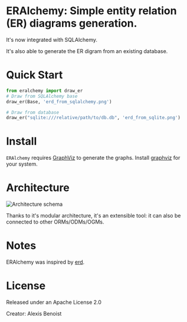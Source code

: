 # ERAlchemy: Simple entity relation (ER) diagrams generation.

It's now integrated with SQLAlchemy.

It's also able to generate the ER digram from an existing database.


# Quick Start 

```python
from eralchemy import draw_er
# Draw from SQLAlchemy base
draw_er(Base, 'erd_from_sqlalchemy.png')

# Draw from database
draw_er("sqlite:///relative/path/to/db.db", 'erd_from_sqlite.png')
``` 
    


# Install
`ERAlchemy` requires [GraphViz](http://www.graphviz.org/Download.php) to generate the graphs.
Install [graphviz](http://www.graphviz.org/Download.php) for your system.

# Architecture
![Architecture schema](https://raw.githubusercontent.com/Alexis-benoist/eralchemy/master/eralchemy_architecture.png?raw=true "Architecture schema")

Thanks to it's modular architecture, it's an extensible tool: it can also be connected to other ORMs/ODMs/OGMs.

# Notes
ERAlchemy was inspired by [erd](https://github.com/BurntSushi/erd).

# License
Released under an Apache License 2.0

Creator: Alexis Benoist

